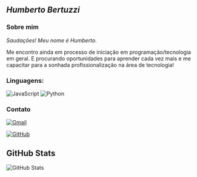 
## *Humberto Bertuzzi*

### **Sobre mim**

*Saudações! Meu nome é Humberto.*

Me encontro ainda em processo de iniciação em programação/tecnologia em geral. E procurando oportunidades para aprender cada vez mais e me capacitar para a sonhada profissionalização na área de tecnologia! 

### Linguagens:  

![JavaScript](https://img.shields.io/badge/JavaScript-F7DF1E?style=for-the-badge&logo=javascript&logoColor=black)
![Python](https://img.shields.io/badge/python-3670A0?style=for-the-badge&logo=python&logoColor=ffdd54)


### Contato

[![Gmail](https://img.shields.io/badge/Gmail-333333?style=for-the-badge&logo=gmail&logoColor=red)](mailto:betobertuzzi@gmail.com) 

[![GitHub](https://img.shields.io/badge/GitHub-100000?style=for-the-badge&logo=github&logoColor=white)](https://github.com/bi6)

## GitHub Stats
![GitHub Stats](https://github-readme-stats.vercel.app/api?username=bi6&theme=transparent&bg_color=&border_color=30A3DC&show_icons=true&icon_color=30A3DC&title_color=E94D5F&text_color=FFF)